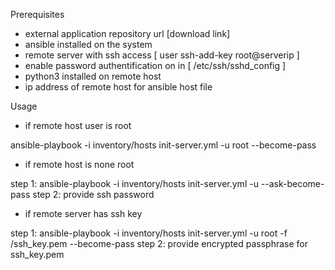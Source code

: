 Prerequisites
* external application repository url [download link]
* ansible installed on the system
* remote server with ssh access [ user ssh-add-key root@serverip ]
* enable password authentification on in [ /etc/ssh/sshd_config ]
* python3 installed on remote host
* ip address of remote host for ansible host file

Usage
* if remote host user is root

ansible-playbook -i inventory/hosts init-server.yml -u root --become-pass

* if remote host is none root

step 1: ansible-playbook -i inventory/hosts init-server.yml -u <user> --ask-become-pass
step 2: provide ssh password

* if remote server has ssh key

step 1: ansible-playbook -i inventory/hosts init-server.yml -u root -f <location>/ssh_key.pem --become-pass
step 2: provide encrypted passphrase for ssh_key.pem

